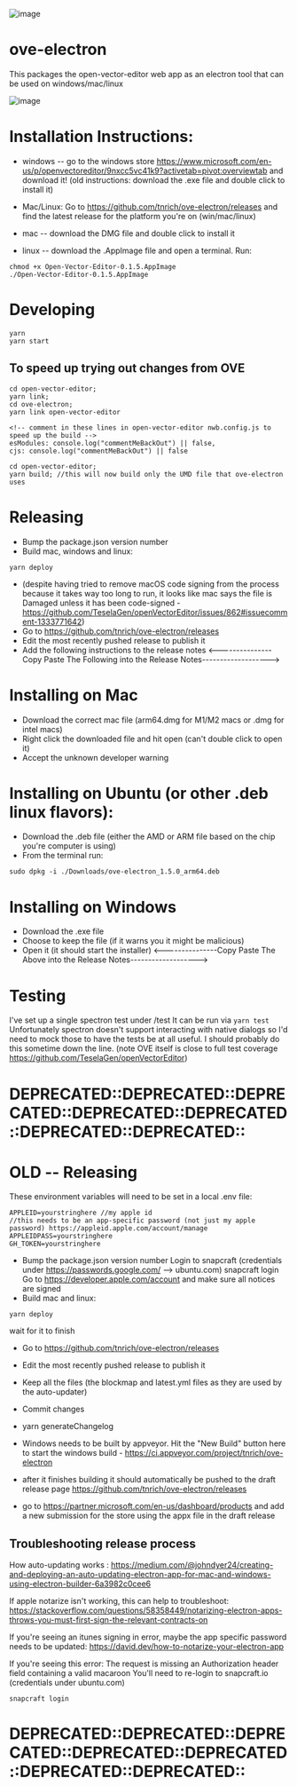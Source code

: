 ![image](https://user-images.githubusercontent.com/2730609/67169732-df3ca800-f348-11e9-8003-baa91cd8cfec.png)

# ove-electron

This packages the open-vector-editor web app as an electron tool that can be used on windows/mac/linux

![image](https://user-images.githubusercontent.com/2730609/67169717-c59b6080-f348-11e9-995a-89b7213428ff.png)

# Installation Instructions:
- windows -- go to the windows store https://www.microsoft.com/en-us/p/openvectoreditor/9nxcc5vc41k9?activetab=pivot:overviewtab and download it! (old instructions: download the .exe file and double click to install it)

- Mac/Linux: Go to https://github.com/tnrich/ove-electron/releases and find the latest release for the platform you're on (win/mac/linux)
- mac -- download the DMG file and double click to install it
- linux -- download the .AppImage file and open a terminal. Run:

```
chmod +x Open-Vector-Editor-0.1.5.AppImage
./Open-Vector-Editor-0.1.5.AppImage
```

# Developing

```
yarn
yarn start
```

## To speed up trying out changes from OVE

```
cd open-vector-editor;
yarn link;
cd ove-electron;
yarn link open-vector-editor

<!-- comment in these lines in open-vector-editor nwb.config.js to speed up the build -->
esModules: console.log("commentMeBackOut") || false,
cjs: console.log("commentMeBackOut") || false

cd open-vector-editor;
yarn build; //this will now build only the UMD file that ove-electron uses
```
# Releasing
- Bump the package.json version number
- Build mac, windows and linux:
```
yarn deploy
```
- (despite having tried to remove macOS code signing from the process because it takes way too long to run, it looks like mac says the file is Damaged unless it has been code-signed - https://github.com/TeselaGen/openVectorEditor/issues/862#issuecomment-1333771642)
- Go to https://github.com/tnrich/ove-electron/releases
- Edit the most recently pushed release to publish it
- Add the following instructions to the release notes 
<---------------Copy Paste The Following into the Release Notes------------------->
# Installing on Mac 
- Download the correct mac file (arm64.dmg for M1/M2 macs or .dmg for intel macs)
- Right click the downloaded file and hit open (can't double click to open it)
- Accept the unknown developer warning

# Installing on Ubuntu (or other .deb linux flavors):
- Download the .deb file (either the AMD or ARM file based on the chip you're computer is using)
- From the terminal run:
```
sudo dpkg -i ./Downloads/ove-electron_1.5.0_arm64.deb
```

# Installing on Windows
- Download the .exe file 
- Choose to keep the file (if it warns you it might be malicious)
- Open it (it should start the installer)
<---------------Copy Paste The Above into the Release Notes------------------->
# Testing

I've set up a single spectron test under /test
It can be run via `yarn test`
Unfortunately spectron doesn't support interacting with native dialogs so I'd need to mock those to have the tests be at all useful. I should probably do this sometime down the line. (note OVE itself is close to full test coverage https://github.com/TeselaGen/openVectorEditor)


# DEPRECATED::DEPRECATED::DEPRECATED::DEPRECATED::DEPRECATED::DEPRECATED::DEPRECATED::
# OLD -- Releasing

These environment variables will need to be set in a local .env file:

```
APPLEID=yourstringhere //my apple id
//this needs to be an app-specific password (not just my apple password) https://appleid.apple.com/account/manage
APPLEIDPASS=yourstringhere 
GH_TOKEN=yourstringhere
```

- Bump the package.json version number
Login to snapcraft (credentials under https://passwords.google.com/ --> ubuntu.com)
snapcraft login
Go to https://developer.apple.com/account and make sure all notices are signed
- Build mac and linux:
```
yarn deploy
```
wait for it to finish
- Go to https://github.com/tnrich/ove-electron/releases
- Edit the most recently pushed release to publish it
- Keep all the files (the blockmap and latest.yml files as they are used by the auto-updater)
- Commit changes
- yarn generateChangelog

- Windows needs to be built by appveyor. Hit the "New Build" button here to start the windows build - https://ci.appveyor.com/project/tnrich/ove-electron
- after it finishes building it should automatically be pushed to the draft release page https://github.com/tnrich/ove-electron/releases
- go to https://partner.microsoft.com/en-us/dashboard/products and add a new submission for the store using the appx file in the draft release

## Troubleshooting release process

How auto-updating works :
https://medium.com/@johndyer24/creating-and-deploying-an-auto-updating-electron-app-for-mac-and-windows-using-electron-builder-6a3982c0cee6

If apple notarize isn't working, this can help to troubleshoot:
https://stackoverflow.com/questions/58358449/notarizing-electron-apps-throws-you-must-first-sign-the-relevant-contracts-on

If you're seeing an itunes signing in error, maybe the app specific password needs to be updated:
https://david.dev/how-to-notarize-your-electron-app

If you're seeing this error:
The request is missing an Authorization header field containing a valid macaroon
You'll need to re-login to snapcraft.io (credentials under ubuntu.com)

```
snapcraft login
```
# DEPRECATED::DEPRECATED::DEPRECATED::DEPRECATED::DEPRECATED::DEPRECATED::DEPRECATED::